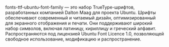 fonts-ttf-ubuntu-font-family — это набор TrueType-шрифтов, разработанных компанией Dalton Maag для проекта Ubuntu. Шрифты обеспечивают современный и читаемый дизайн, оптимизированный для экранного отображения и печати. Они поддерживают широкий набор символов, включая латиницу, кириллицу и греческий алфавит. Распространяются под лицензией Ubuntu Font Licence 1.0, позволяющей свободное использование, модификацию и распространение.
